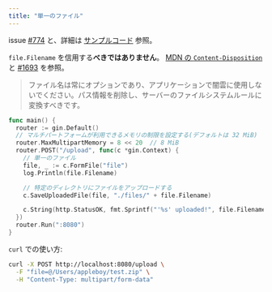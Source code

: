 ```yaml
---
title: "単一のファイル"
---
```


issue [#774](https://github.com/gin-gonic/gin/issues/774) と、詳細は [サンプルコード](https://github.com/gin-gonic/examples/tree/master/upload-file/single) 参照。

`file.Filename` を信用する**べきではありません**。 [MDN の `Content-Disposition`](https://developer.mozilla.org/ja/docs/Web/HTTP/Headers/Content-Disposition#Directives) と [#1693](https://github.com/gin-gonic/gin/issues/1693) を参照。

> ファイル名は常にオプションであり、アプリケーションで闇雲に使用しないでください。パス情報を削除し、サーバーのファイルシステムルールに変換すべきです。

```go
func main() {
  router := gin.Default()
  // マルチパートフォームが利用できるメモリの制限を設定する(デフォルトは 32 MiB)
  router.MaxMultipartMemory = 8 << 20  // 8 MiB
  router.POST("/upload", func(c *gin.Context) {
    // 単一のファイル
    file, _ := c.FormFile("file")
    log.Println(file.Filename)

    // 特定のディレクトリにファイルをアップロードする
    c.SaveUploadedFile(file, "./files/" + file.Filename)

    c.String(http.StatusOK, fmt.Sprintf("'%s' uploaded!", file.Filename))
  })
  router.Run(":8080")
}
```

`curl` での使い方:

```sh
curl -X POST http://localhost:8080/upload \
  -F "file=@/Users/appleboy/test.zip" \
  -H "Content-Type: multipart/form-data"
```

